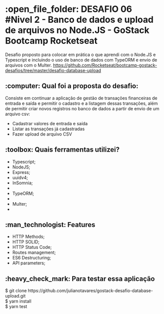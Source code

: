 <h1>:open_file_folder: DESAFIO 06 #Nivel 2 - Banco de dados e upload de arquivos no Node.JS - GoStack Bootcamp Rocketseat</h1>

Desafio proposto para colocar em prática o que aprendi com o Node.JS e Typescript e incluindo o uso de banco de dados com TypeORM e envio de arquivos com o Multer.
 https://github.com/Rocketseat/bootcamp-gostack-desafios/tree/master/desafio-database-upload

<h2>:computer: Qual foi a proposta do desafio:</h2>
Consiste em continuar a aplicação de gestão de transações financeiras de entrada e saída e permitir o cadastro e a listagem dessas transações, além de permitir criar novos registros no banco de dados a partir de envio de um arquivo csv:
<ul>
<li>Cadastrar valores de entrada e saída</li>
<li>Listar as transações já cadastradas</li>
<li>Fazer upload de arquivo CSV</li>
</ul>


<h2>:toolbox: Quais ferramentas utilizei?</h2>
<ul>
<li>Typescript;</li>
<li>NodeJS;</li>
<li>Express;</li>
<li>uuidv4;</li>
<li>InSomnia;<li>
<li>TypeORM;<li>
<li>Multer;<li>
</ul>
<small></small>

<h2>:man_technologist: Features</h2>
<ul>
<li>HTTP Methods;</li>
<li>HTTP SOLID;</li>
<li>HTTP Status Code;</li>
<li>Routes management;</li>
<li>ES6 Destructuring;</li>
<li>API parameters;</li>
</ul>

<h2>:heavy_check_mark: Para testar essa aplicação</h2>
$ git clone https://github.com/julianotavares/gostack-desafio-database-upload.git
<br>
$ yarn install
<br>
$ yarn test
<br>
